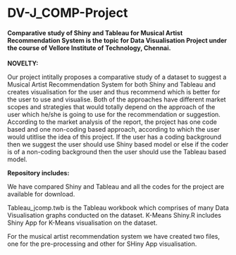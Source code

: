 # DV-J_COMP-Project

<h4>Comparative study of Shiny and Tableau for Musical Artist Recommendation System is the topic for Data Visualisation Project under the course of Vellore Institute of Technology, Chennai.
</h4>


**NOVELTY:**

Our project intitally proposes a comparative study of a dataset to suggest a Musical Artist Recommendation System for both Shiny and Tableau and creates visualisation for the user and thus recommend which is better for the user to use and visualise. Both of the approaches have different market scopes and strategies that would totally depend on the approach of the user which he/she is going to use for the recommendation or suggestion. According to the market analysis of the report, the project has one code based and one non-coding based approach, according to which the user would utitlise the idea of this project. If the user has a coding background then we suggest the user should use Shiny based model or else if the coder is of a non-coding background then the user should use the Tableau based model.   

**Repository includes:**

We have compared Shiny and Tableau and all the codes for the project are available for download.

Tableau_jcomp.twb is the Tableau workbook which comprises of many Data Visualisation graphs conducted on the dataset.
K-Means Shiny.R includes Shiny App for K-Means visualisation on the dataset.

For the musical artist recommendation system we have created two files, one for the pre-processing and other for SHiny App visualisation.
